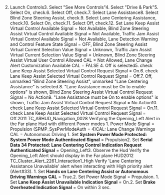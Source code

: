 2. Launch Controls3. Select "See More Controls"4. Select "Drive & Park"5. Select On, check.6. Select Off, check.7. Select Lane Assistance8. Select Blind Zone Steering Assist, check.9. Select Lane Centering Assistance, check.10. Select On, check.11. Select Off, check.12. Set Lane Keep Assist Virtual Control Available Signal = Not Available, Blind Zone Steering Assist Virtual Control Available Signal = Not Available, Traffic Jam Assist Virtual Control Available Signal = Not Available, Lane Detection Warning and Control Feature State Signal = OFF, Blind Zone Steering Assist Virtual Current Selection Value Signal = Unknown, Traffic Jam Assist Virtual Current Selection Value Signal = Unknown, Blind Zone Steering Assist Virtual User Control Allowed CAL = Not Allowed, Lane Change Alert Customization Available CAL = FALSE 4. Off is selected5. check Lane Keep Assist Selected Virtual Control Request Signal = On.6. check Lane Keep Assist Selected Virtual Control Request Signal = Off.7. Off, unmarked "Blind Zone Steering Assist", unmarked "Lane Centering Assistance" is selected.8. "Lane Assistance must be On to enable options" is shown, Blind Zone Steering Assist Virtual Control Request Signal = No Action9. "Lane Assistance must be On to enable options" is shown, Traffic Jam Assist Virtual Control Request Signal = No Action10. check Lane Keep Assist Selected Virtual Control Request Signal = On.11. check Lane Keep Assist Selected Virtual Control Request Signal = Off.2011 TC_ARHUD_Navigation_0028 Verifying the Opening_Left Alert in the Far plane Hud with different Power modes 1. Power Mode Signal = Propulsion (SPMP_SysPwrModeAuth = 4)CAL: Lane Change Warnings CAL = Autonomous Driving 1. Set **System Power Mode Protected: System Power Mode Authenticated Signal** = Propulsion2. Set **Serial Data 34 Protected: Lane Centering Control Indication Request Authenticated Signal** = Opening_Left3. Observe the Hud Verify the Opening_Left Alert should display in the Far plane HUD2012 TC_Cluster_Alert_2261_Interaction1_High Verify 'Lane Centering Assistance Unavailable' alert when interacting with High priority alert (Alert#33). 1. Set **Hands on Lane Centering Assist or Autonomous Driving Warnings CAL** = True.2. Set Power Mode Signal = Propulsion. 1. Set **Lane Keep Assist Unavailable Indication Signal** = On.2. Set **Brake Overheated Indication Signal** = On within 3 sec.